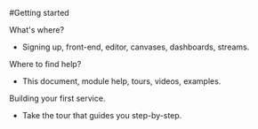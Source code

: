 #Getting started

What's where?
- Signing up, front-end, editor, canvases, dashboards, streams.

Where to find help?
- This document, module help, tours, videos, examples.

Building your first service.
- Take the tour that guides you step-by-step.
